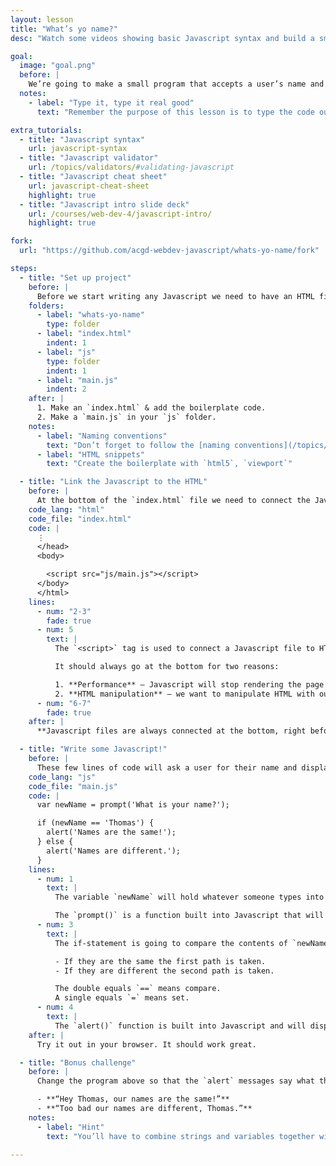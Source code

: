```yaml
---
layout: lesson
title: "What’s yo name?"
desc: "Watch some videos showing basic Javascript syntax and build a small name comparing program."

goal:
  image: "goal.png"
  before: |
    We’re going to make a small program that accepts a user’s name and writes out different sentences based on what they type.
  notes:
    - label: "Type it, type it real good"
      text: "Remember the purpose of this lesson is to type the code out yourself—build up that muscle memory in your fingers!"

extra_tutorials:
  - title: "Javascript syntax"
    url: javascript-syntax
  - title: "Javascript validator"
    url: /topics/validators/#validating-javascript
  - title: "Javascript cheat sheet"
    url: javascript-cheat-sheet
    highlight: true
  - title: "Javascript intro slide deck"
    url: /courses/web-dev-4/javascript-intro/
    highlight: true

fork:
  url: "https://github.com/acgd-webdev-javascript/whats-yo-name/fork"

steps:
  - title: "Set up project"
    before: |
      Before we start writing any Javascript we need to have an HTML file set up. That’s where we’ll start.
    folders:
      - label: "whats-yo-name"
        type: folder
      - label: "index.html"
        indent: 1
      - label: "js"
        type: folder
        indent: 1
      - label: "main.js"
        indent: 2
    after: |
      1. Make an `index.html` & add the boilerplate code.
      2. Make a `main.js` in your `js` folder.
    notes:
      - label: "Naming conventions"
        text: "Don’t forget to follow the [naming conventions](/topics/naming-paths-cheat-sheet/#naming-conventions)."
      - label: "HTML snippets"
        text: "Create the boilerplate with `html5`, `viewport`"

  - title: "Link the Javascript to the HTML"
    before: |
      At the bottom of the `index.html` file we need to connect the Javascript file.
    code_lang: "html"
    code_file: "index.html"
    code: |
      ⋮
      </head>
      <body>

        <script src="js/main.js"></script>
      </body>
      </html>
    lines:
      - num: "2-3"
        fade: true
      - num: 5
        text: |
          The `<script>` tag is used to connect a Javascript file to HTML.

          It should always go at the bottom for two reasons:

          1. **Performance** — Javascript will stop rendering the page until the JS loads. Putting it at the bottom makes the load time appear faster because the page can be displayed first.
          2. **HTML manipulation** — we want to manipulate HTML with our JS, but the HTML must be rendered to the screen before JS can do anything.
      - num: "6-7"
        fade: true
    after: |
      **Javascript files are always connected at the bottom, right before the closing `</body>` tag.**

  - title: "Write some Javascript!"
    before: |
      These few lines of code will ask a user for their name and display a message based on what they type.
    code_lang: "js"
    code_file: "main.js"
    code: |
      var newName = prompt('What is your name?');

      if (newName == 'Thomas') {
        alert('Names are the same!');
      } else {
        alert('Names are different.');
      }
    lines:
      - num: 1
        text: |
          The variable `newName` will hold whatever someone types into the dialogue box.

          The `prompt()` is a function built into Javascript that will display a dialogue people can type into.
      - num: 3
        text: |
          The if-statement is going to compare the contents of `newName` against the string `'Thomas'`.

          - If they are the same the first path is taken.
          - If they are different the second path is taken.

          The double equals `==` means compare.
          A single equals `=` means set.
      - num: 4
        text: |
          The `alert()` function is built into Javascript and will display a dialogue with some text.
    after: |
      Try it out in your browser. It should work great.

  - title: "Bonus challenge"
    before: |
      Change the program above so that the `alert` messages say what the user typed in. Make the messages read:

      - **“Hey Thomas, our names are the same!”**
      - **“Too bad our names are different, Thomas.”**
    notes:
      - label: "Hint"
        text: "You’ll have to combine strings and variables together with a special character."

---
```


